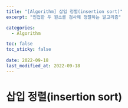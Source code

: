 ```yaml
---
title: "[Algorithm] 삽입 정렬(insertion sort)"
excerpt: "인접한 두 원소를 검사해 정렬하는 알고리즘"

categories:
  - Algorithm

toc: false
toc_sticky: false
 
date: 2022-09-18
last_modified_at: 2022-09-18
---
```


# 삽입 정렬(insertion sort)